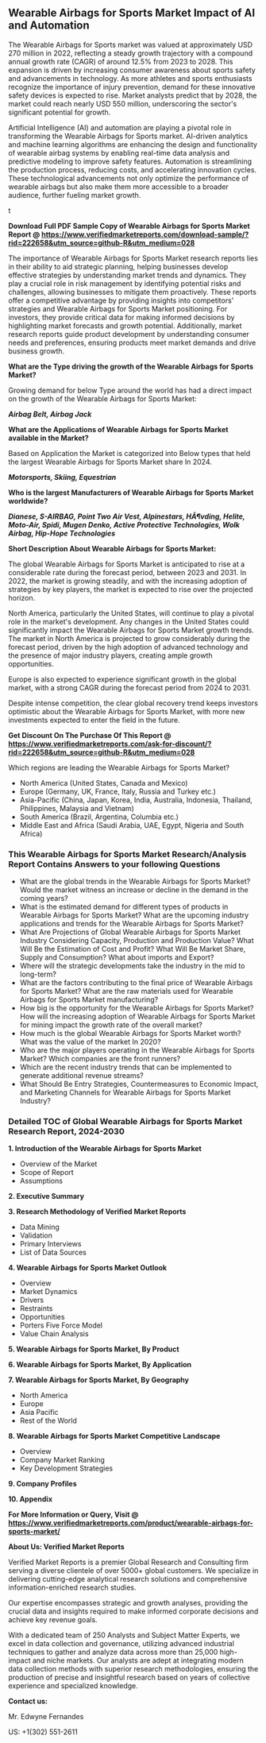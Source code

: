 <h2>Wearable Airbags for Sports Market Impact of AI and Automation</h2><p>The Wearable Airbags for Sports market was valued at approximately USD 270 million in 2022, reflecting a steady growth trajectory with a compound annual growth rate (CAGR) of around 12.5% from 2023 to 2028. This expansion is driven by increasing consumer awareness about sports safety and advancements in technology. As more athletes and sports enthusiasts recognize the importance of injury prevention, demand for these innovative safety devices is expected to rise. Market analysts predict that by 2028, the market could reach nearly USD 550 million, underscoring the sector's significant potential for growth.</p><p>Artificial Intelligence (AI) and automation are playing a pivotal role in transforming the Wearable Airbags for Sports market. AI-driven analytics and machine learning algorithms are enhancing the design and functionality of wearable airbag systems by enabling real-time data analysis and predictive modeling to improve safety features. Automation is streamlining the production process, reducing costs, and accelerating innovation cycles. These technological advancements not only optimize the performance of wearable airbags but also make them more accessible to a broader audience, further fueling market growth.</p>t</p><p id="" class=""><strong>Download Full PDF Sample Copy of Wearable Airbags for Sports Market Report @ <a href="https://www.verifiedmarketreports.com/download-sample/?rid=222658&utm_source=github-R&utm_medium=028" target="_blank">https://www.verifiedmarketreports.com/download-sample/?rid=222658&utm_source=github-R&utm_medium=028</a></strong></p><p>The importance of&nbsp;Wearable Airbags for Sports Market research reports lies in their ability to aid strategic planning, helping businesses develop effective strategies by understanding market trends and dynamics. They play a crucial role in risk management by identifying potential risks and challenges, allowing businesses to mitigate them proactively. These reports offer a competitive advantage by providing insights into competitors' strategies and Wearable Airbags for Sports Market positioning. For investors, they provide critical data for making informed decisions by highlighting market forecasts and growth potential. Additionally, market research reports guide product development by understanding consumer needs and preferences, ensuring products meet market demands and drive business growth.</p><p><strong>What are the&nbsp;Type driving the growth of the Wearable Airbags for Sports Market?</strong></p><p id="" class="">Growing demand for below Type around the world has had a direct impact on the growth of the Wearable Airbags for Sports Market:</p><em><strong>Airbag Belt, Airbag Jack</strong></em></p><strong>What are the&nbsp;Applications&nbsp;of Wearable Airbags for Sports Market available in the Market?</strong></p><p id="" class="">Based on Application the Market is categorized into Below types that held the largest Wearable Airbags for Sports Market share In 2024.</p><em><strong>Motorsports, Skiing, Equestrian</strong></em></p><strong>Who is the largest Manufacturers of Wearable Airbags for Sports Market worldwide?</strong></p><p><em><strong>Dianese, S-AIRBAG, Point Two Air Vest, Alpinestars, HÃ¶vding, Helite, Moto-Air, Spidi, Mugen Denko, Active Protective Technologies, Wolk Airbag, Hip-Hope Technologies</strong></em></p><p id="" class=""><strong>Short Description About Wearable Airbags for Sports Market:</strong></p><p>The global Wearable Airbags for Sports Market is anticipated to rise at a considerable rate during the forecast period, between 2023 and 2031. In 2022, the market is growing steadily, and with the increasing adoption of strategies by key players, the market is expected to rise over the projected horizon.</p><p>North America, particularly the United States, will continue to play a pivotal role in the market's development. Any changes in the United States could significantly impact the Wearable Airbags for Sports Market growth trends. The market in North America is projected to grow considerably during the forecast period, driven by the high adoption of advanced technology and the presence of major industry players, creating ample growth opportunities.</p><p>Europe is also expected to experience significant growth in the global market, with a strong CAGR during the forecast period from 2024 to 2031.</p><p>Despite intense competition, the clear global recovery trend keeps investors optimistic about the Wearable Airbags for Sports Market, with more new investments expected to enter the field in the future.</p><p id="" class=""><strong>Get Discount On The Purchase Of This Report @ <a href="https://www.verifiedmarketreports.com/ask-for-discount/?rid=222658&utm_source=github-R&utm_medium=028" target="_blank">https://www.verifiedmarketreports.com/ask-for-discount/?rid=222658&utm_source=github-R&utm_medium=028</a></strong></p>Which regions are leading the Wearable Airbags for Sports Market?</p><ul><li>North America (United States, Canada and Mexico)</li><li>Europe (Germany, UK, France, Italy, Russia and Turkey etc.)</li><li>Asia-Pacific (China, Japan, Korea, India, Australia, Indonesia, Thailand, Philippines, Malaysia and Vietnam)</li><li>South America (Brazil, Argentina, Columbia etc.)</li><li>Middle East and Africa (Saudi Arabia, UAE, Egypt, Nigeria and South Africa)</li></ul><h3 id="" class="">This Wearable Airbags for Sports Market Research/Analysis Report Contains Answers to your following Questions</h3><ul><li>What are the global trends in the Wearable Airbags for Sports Market? Would the market witness an increase or decline in the demand in the coming years?</li><li>What is the estimated demand for different types of products in Wearable Airbags for Sports Market? What are the upcoming industry applications and trends for the Wearable Airbags for Sports Market?</li><li>What Are Projections of Global Wearable Airbags for Sports Market Industry Considering Capacity, Production and Production Value? What Will Be the Estimation of Cost and Profit? What Will Be Market Share, Supply and Consumption? What about imports and Export?</li><li>Where will the strategic developments take the industry in the mid to long-term?</li><li>What are the factors contributing to the final price of Wearable Airbags for Sports Market? What are the raw materials used for Wearable Airbags for Sports Market manufacturing?</li><li>How big is the opportunity for the Wearable Airbags for Sports Market? How will the increasing adoption of Wearable Airbags for Sports Market for mining impact the growth rate of the overall market?</li><li>How much is the global Wearable Airbags for Sports Market worth? What was the value of the market In 2020?</li><li>Who are the major players operating in the Wearable Airbags for Sports Market? Which companies are the front runners?</li><li>Which are the recent industry trends that can be implemented to generate additional revenue streams?</li><li>What Should Be Entry Strategies, Countermeasures to Economic Impact, and Marketing Channels for Wearable Airbags for Sports Market Industry?</li></ul><h3 id="" class="">Detailed TOC of Global Wearable Airbags for Sports Market Research Report, 2024-2030</h3><p id="" class=""><strong>1. Introduction of the Wearable Airbags for Sports Market</strong></p><ul><li>Overview of the Market</li><li>Scope of Report</li><li>Assumptions</li></ul><p id="" class=""><strong>2. Executive Summary</strong></p><p id="" class=""><strong>3. Research Methodology of Verified Market Reports</strong></p><ul><li>Data Mining</li><li>Validation</li><li>Primary Interviews</li><li>List of Data Sources</li></ul><p id="" class=""><strong>4. Wearable Airbags for Sports Market Outlook</strong></p><ul><li>Overview</li><li>Market Dynamics</li><li>Drivers</li><li>Restraints</li><li>Opportunities</li><li>Porters Five Force Model</li><li>Value Chain Analysis</li></ul><p id="" class=""><strong>5. Wearable Airbags for Sports Market, By Product</strong></p><p id="" class=""><strong>6. Wearable Airbags for Sports Market, By Application</strong></p><p id="" class=""><strong>7. Wearable Airbags for Sports Market, By Geography</strong></p><ul><li>North America</li><li>Europe</li><li>Asia Pacific</li><li>Rest of the World</li></ul><p id="" class=""><strong>8. Wearable Airbags for Sports Market Competitive Landscape</strong></p><ul><li>Overview</li><li>Company Market Ranking</li><li>Key Development Strategies</li></ul><p id="" class=""><strong>9. Company Profiles</strong></p><p id="" class=""><strong>10. Appendix</strong></p><p id="" class=""><strong>For More Information or Query, Visit @ <a href="https://www.verifiedmarketreports.com/product/wearable-airbags-for-sports-market/" target="_blank">https://www.verifiedmarketreports.com/product/wearable-airbags-for-sports-market/</a></strong></p><p id="" class=""><strong>About Us: Verified Market Reports</strong></p><p id="" class="">Verified Market Reports is a premier Global Research and Consulting firm serving a diverse clientele of over 5000+ global customers. We specialize in delivering cutting-edge analytical research solutions and comprehensive information-enriched research studies.</p><p id="" class="">Our expertise encompasses strategic and growth analyses, providing the crucial data and insights required to make informed corporate decisions and achieve key revenue goals.</p><p id="" class="">With a dedicated team of 250 Analysts and Subject Matter Experts, we excel in data collection and governance, utilizing advanced industrial techniques to gather and analyze data across more than 25,000 high-impact and niche markets. Our analysts are adept at integrating modern data collection methods with superior research methodologies, ensuring the production of precise and insightful research based on years of collective experience and specialized knowledge.</p><p id="" class=""><strong>Contact us:</strong></p><p id="" class="">Mr. Edwyne Fernandes</p><p id="" class="">US: +1(302) 551-2611</p>